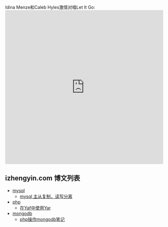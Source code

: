  Idina Menze和Caleb Hyles激情对唱Let It Go:<iframe height=498 width=510 src="http://player.youku.com/embed/XNjcyMDU4Njg0" frameborder=0 allowfullscreen></iframe>


izhengyin.com 博文列表
-------

* [mysql](https://github.com/zhengyin/blog/blob/master/mysql)
    *  [mysql 主从复制，读写分离](https://github.com/zhengyin/blog/blob/master/mysql/mysql%E4%B8%BB%E4%BB%8E%E5%A4%8D%E5%88%B6%EF%BC%8C%E8%AF%BB%E5%86%99%E5%88%86%E7%A6%BB.md)
* [php](https://github.com/zhengyin/blog/blob/master/php)
	*  [在Yaf中使用Yar](https://github.com/zhengyin/blog/blob/master/php/在Yaf中使用Yar.md)
* [mongodb](https://github.com/zhengyin/blog/blob/master/mongodb)
	*  [php操作mongodb笔记](https://github.com/zhengyin/blog/blob/master/mongodb/php操作mongodb笔记.md)



